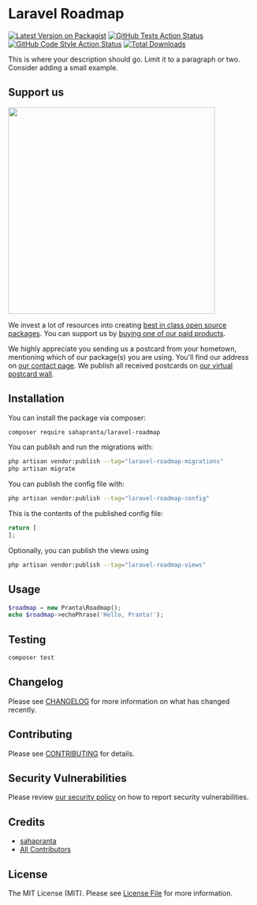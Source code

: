 # Laravel Roadmap

[![Latest Version on Packagist](https://img.shields.io/packagist/v/sahapranta/laravel-roadmap.svg?style=flat-square)](https://packagist.org/packages/sahapranta/laravel-roadmap)
[![GitHub Tests Action Status](https://img.shields.io/github/actions/workflow/status/sahapranta/laravel-roadmap/run-tests.yml?branch=main&label=tests&style=flat-square)](https://github.com/sahapranta/laravel-roadmap/actions?query=workflow%3Arun-tests+branch%3Amain)
[![GitHub Code Style Action Status](https://img.shields.io/github/actions/workflow/status/sahapranta/laravel-roadmap/fix-php-code-style-issues.yml?branch=main&label=code%20style&style=flat-square)](https://github.com/sahapranta/laravel-roadmap/actions?query=workflow%3A"Fix+PHP+code+style+issues"+branch%3Amain)
[![Total Downloads](https://img.shields.io/packagist/dt/sahapranta/laravel-roadmap.svg?style=flat-square)](https://packagist.org/packages/sahapranta/laravel-roadmap)

This is where your description should go. Limit it to a paragraph or two. Consider adding a small example.

## Support us

[<img src="https://github-ads.s3.eu-central-1.amazonaws.com/laravel-roadmap.jpg?t=1" width="419px" />](https://spatie.be/github-ad-click/laravel-roadmap)

We invest a lot of resources into creating [best in class open source packages](https://spatie.be/open-source). You can support us by [buying one of our paid products](https://spatie.be/open-source/support-us).

We highly appreciate you sending us a postcard from your hometown, mentioning which of our package(s) you are using. You'll find our address on [our contact page](https://spatie.be/about-us). We publish all received postcards on [our virtual postcard wall](https://spatie.be/open-source/postcards).

## Installation

You can install the package via composer:

```bash
composer require sahapranta/laravel-roadmap
```

You can publish and run the migrations with:

```bash
php artisan vendor:publish --tag="laravel-roadmap-migrations"
php artisan migrate
```

You can publish the config file with:

```bash
php artisan vendor:publish --tag="laravel-roadmap-config"
```

This is the contents of the published config file:

```php
return [
];
```

Optionally, you can publish the views using

```bash
php artisan vendor:publish --tag="laravel-roadmap-views"
```

## Usage

```php
$roadmap = new Pranta\Roadmap();
echo $roadmap->echoPhrase('Hello, Pranta!');
```

## Testing

```bash
composer test
```

## Changelog

Please see [CHANGELOG](CHANGELOG.md) for more information on what has changed recently.

## Contributing

Please see [CONTRIBUTING](CONTRIBUTING.md) for details.

## Security Vulnerabilities

Please review [our security policy](../../security/policy) on how to report security vulnerabilities.

## Credits

- [sahapranta](https://github.com/sahapranta)
- [All Contributors](../../contributors)

## License

The MIT License (MIT). Please see [License File](LICENSE.md) for more information.

